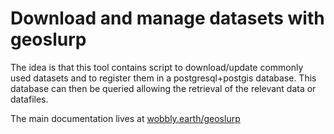 # Download and manage datasets with geoslurp
The idea is that this tool contains script to download/update commonly used datasets and to register them in a postgresql+postgis database. This database can then be queried allowing the retrieval of the relevant data or datafiles. 

The main documentation lives at [wobbly.earth/geoslurp](https://wobbly.earth/geoslurp)



